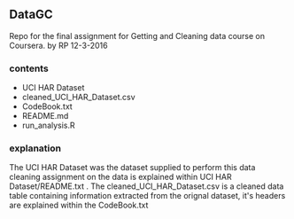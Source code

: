 ## DataGC
Repo for the final assignment for Getting and Cleaning data course on Coursera.
by RP 12-3-2016

### contents
* UCI HAR Dataset
* cleaned_UCI_HAR_Dataset.csv
* CodeBook.txt
* README.md
* run_analysis.R

### explanation
The UCI HAR Dataset was the dataset supplied to perform this data cleaning assignment on
the data is explained within UCI HAR Dataset/README.txt . The cleaned_UCI_HAR_Dataset.csv
is a cleaned data table containing information extracted from the orignal dataset, it's 
headers are explained within the CodeBook.txt